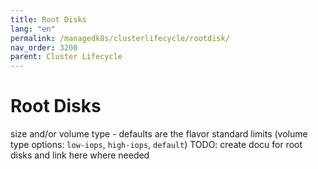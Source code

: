 ```yaml
---
title: Root Disks
lang: "en"
permalink: /managedk8s/clusterlifecycle/rootdisk/
nav_order: 3200
parent: Cluster Lifecycle
---
```

# Root Disks


size and/or volume type - defaults are the flavor standard limits (volume type options: `low-iops`, `high-iops`, `default`)
TODO: create docu for root disks and link here where needed
